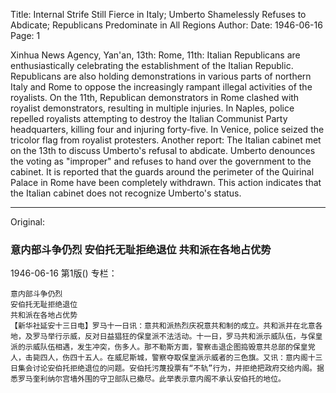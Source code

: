 Title: Internal Strife Still Fierce in Italy; Umberto Shamelessly Refuses to Abdicate; Republicans Predominate in All Regions
Author:
Date: 1946-06-16
Page: 1

Xinhua News Agency, Yan'an, 13th: Rome, 11th: Italian Republicans are enthusiastically celebrating the establishment of the Italian Republic. Republicans are also holding demonstrations in various parts of northern Italy and Rome to oppose the increasingly rampant illegal activities of the royalists. On the 11th, Republican demonstrators in Rome clashed with royalist demonstrators, resulting in multiple injuries. In Naples, police repelled royalists attempting to destroy the Italian Communist Party headquarters, killing four and injuring forty-five. In Venice, police seized the tricolor flag from royalist protesters. Another report: The Italian cabinet met on the 13th to discuss Umberto's refusal to abdicate. Umberto denounces the voting as "improper" and refuses to hand over the government to the cabinet. It is reported that the guards around the perimeter of the Quirinal Palace in Rome have been completely withdrawn. This action indicates that the Italian cabinet does not recognize Umberto's status.



<hr /> 

Original: 


### 意内部斗争仍烈  安伯托无耻拒绝退位  共和派在各地占优势

1946-06-16
第1版()
专栏：

    意内部斗争仍烈
    安伯托无耻拒绝退位
    共和派在各地占优势
    【新华社延安十三日电】罗马十一日讯：意共和派热烈庆祝意共和制的成立。共和派并在北意各地，及罗马举行示威，反对日益猖狂的保皇派不法活动。十一日，罗马共和派示威队伍，与保皇派的示威队伍相遇，发生冲突，伤多人。那不勒斯方面，警察击退企图捣毁意共总部的保皇党人，击毙四人，伤四十五人。在威尼斯城，警察夺取保皇派示威者的三色旗。又讯：意内阁十三日集会讨论安伯托拒绝退位的问题。安伯托污蔑投票有“不轨”行为，并拒绝把政府交给内阁。据悉罗马奎利纳尔宫墙外围的守卫部队已撤尽。此举表示意内阁不承认安伯托的地位。
